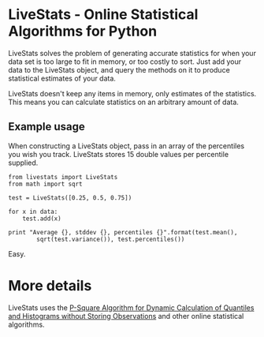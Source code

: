 # LiveStats - Online Statistical Algorithms for Python

LiveStats solves the problem of generating accurate statistics for when your data set is too large to fit in memory, or too costly to sort. Just add your data to the LiveStats object, and query the methods on it to produce statistical estimates of your data.

LiveStats doesn't keep any items in memory, only estimates of the statistics. This means you can calculate statistics on an arbitrary amount of data.

## Example usage

When constructing a LiveStats object, pass in an array of the percentiles you wish you track. LiveStats stores 15 double values per percentile supplied.

    from livestats import LiveStats
    from math import sqrt

    test = LiveStats([0.25, 0.5, 0.75])

    for x in data:
        test.add(x)

    print "Average {}, stddev {}, percentiles {}".format(test.mean(), 
            sqrt(test.variance()), test.percentiles())

Easy.

# More details

LiveStats uses the [P-Square Algorithm for Dynamic Calculation of Quantiles and Histograms without Storing Observations](http://www.cs.wustl.edu/~jain/papers/ftp/psqr.pdf) and other online statistical algorithms.

